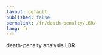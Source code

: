 ```yaml
---
layout: default
published: false
permalink: /fr/death-penalty/LBR/
lang: fr
---
```


death-penalty analysis LBR
